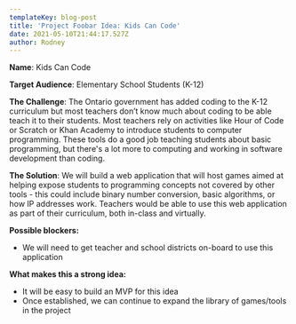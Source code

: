 ```yaml
---
templateKey: blog-post
title: 'Project Foobar Idea: Kids Can Code'
date: 2021-05-10T21:44:17.527Z
author: Rodney
---
```

**Name**: Kids Can Code



**Target Audience**: Elementary School Students (K-12)



**The Challenge**: The Ontario government has added coding to the K-12 curriculum but most teachers don’t know much about coding to be able teach it to their students.  Most teachers rely on activities like Hour of Code or Scratch or Khan Academy to introduce students to computer programming. These tools do a good job teaching students about basic programming, but there's a lot more to computing and working in software development than coding.



**The Solution**: We will build a web application that will host games aimed at helping expose students to programming concepts not covered by other tools - this could include binary number conversion, basic algorithms, or how IP addresses work. Teachers would be able to use this web application as part of their curriculum, both in-class and virtually.



**Possible blockers:**

* We will need to get teacher and school districts on-board to use this application



**What makes this a strong idea:** 

* It will be easy to build an MVP for this idea
* Once established, we can continue to expand the library of games/tools in the project
